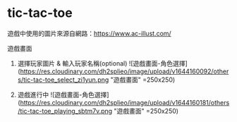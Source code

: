 # tic-tac-toe

遊戲中使用的圖片來源自網路：https://www.ac-illust.com/

遊戲畫面
1. 選擇玩家圖片 & 輸入玩家名稱(optional)
![遊戲畫面-角色選擇](https://res.cloudinary.com/dh2splieo/image/upload/v1644160092/others/tic-tac-toe_select_zi1yun.png "遊戲畫面" =250x250)

2. 遊戲進行中
![遊戲畫面-角色選擇](https://res.cloudinary.com/dh2splieo/image/upload/v1644160181/others/tic-tac-toe_playing_sbtm7v.png "遊戲畫面" =250x250)
